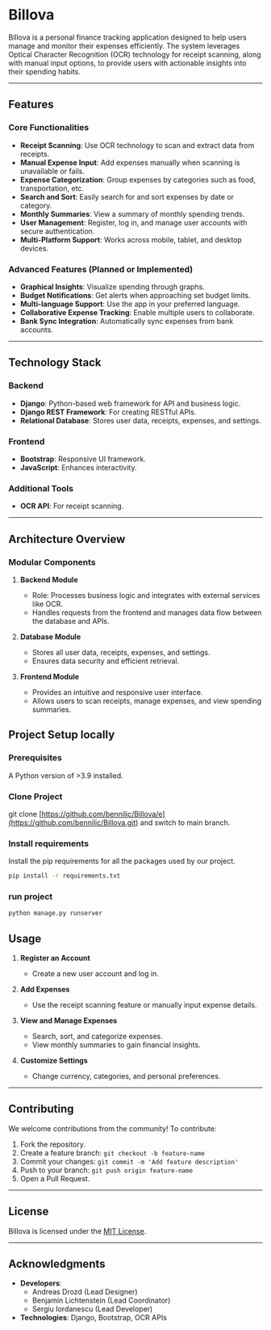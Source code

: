 # Billova

Billova is a personal finance tracking application designed to help users manage and monitor their expenses efficiently. The system leverages Optical Character Recognition (OCR) technology for receipt scanning, along with manual input options, to provide users with actionable insights into their spending habits.

---

## **Features**

### Core Functionalities
- **Receipt Scanning**: Use OCR technology to scan and extract data from receipts.
- **Manual Expense Input**: Add expenses manually when scanning is unavailable or fails.
- **Expense Categorization**: Group expenses by categories such as food, transportation, etc.
- **Search and Sort**: Easily search for and sort expenses by date or category.
- **Monthly Summaries**: View a summary of monthly spending trends.
- **User Management**: Register, log in, and manage user accounts with secure authentication.
- **Multi-Platform Support**: Works across mobile, tablet, and desktop devices.

### Advanced Features (Planned or Implemented)
- **Graphical Insights**: Visualize spending through graphs.
- **Budget Notifications**: Get alerts when approaching set budget limits.
- **Multi-language Support**: Use the app in your preferred language.
- **Collaborative Expense Tracking**: Enable multiple users to collaborate.
- **Bank Sync Integration**: Automatically sync expenses from bank accounts.

---

## **Technology Stack**

### Backend
- **Django**: Python-based web framework for API and business logic.
- **Django REST Framework**: For creating RESTful APIs.
- **Relational Database**: Stores user data, receipts, expenses, and settings.

### Frontend
- **Bootstrap**: Responsive UI framework.
- **JavaScript**: Enhances interactivity.

### Additional Tools
- **OCR API**: For receipt scanning.

---

## **Architecture Overview**

### Modular Components
1. **Backend Module**
   - Role: Processes business logic and integrates with external services like OCR.
   - Handles requests from the frontend and manages data flow between the database and APIs.

2. **Database Module**
   - Stores all user data, receipts, expenses, and settings.
   - Ensures data security and efficient retrieval.

3. **Frontend Module**
   - Provides an intuitive and responsive user interface.
   - Allows users to scan receipts, manage expenses, and view spending summaries.

## Project Setup locally

### Prerequisites 

A Python version of >3.9 installed.

### Clone Project 

git clone [https://github.com/bennilic/Billova/e](https://github.com/bennilic/Billova.git) and switch to main branch.

### Install requirements 

Install the pip requirements for all the packages used by our project.

```bash
pip install -r requirements.txt
```

### run project

```python
python manage.py runserver
```

## **Usage**

1. **Register an Account**
   - Create a new user account and log in.

2. **Add Expenses**
   - Use the receipt scanning feature or manually input expense details.

3. **View and Manage Expenses**
   - Search, sort, and categorize expenses.
   - View monthly summaries to gain financial insights.

4. **Customize Settings**
   - Change currency, categories, and personal preferences.

---

## **Contributing**

We welcome contributions from the community! To contribute:
1. Fork the repository.
2. Create a feature branch: `git checkout -b feature-name`
3. Commit your changes: `git commit -m 'Add feature description'`
4. Push to your branch: `git push origin feature-name`
5. Open a Pull Request.

---

## **License**

Billova is licensed under the [MIT License](LICENSE).

---

## **Acknowledgments**

- **Developers**:
  - Andreas Drozd (Lead Designer)
  - Benjamin Lichtenstein (Lead Coordinator)
  - Sergiu Iordanescu (Lead Developer)
- **Technologies**: Django, Bootstrap, OCR APIs
